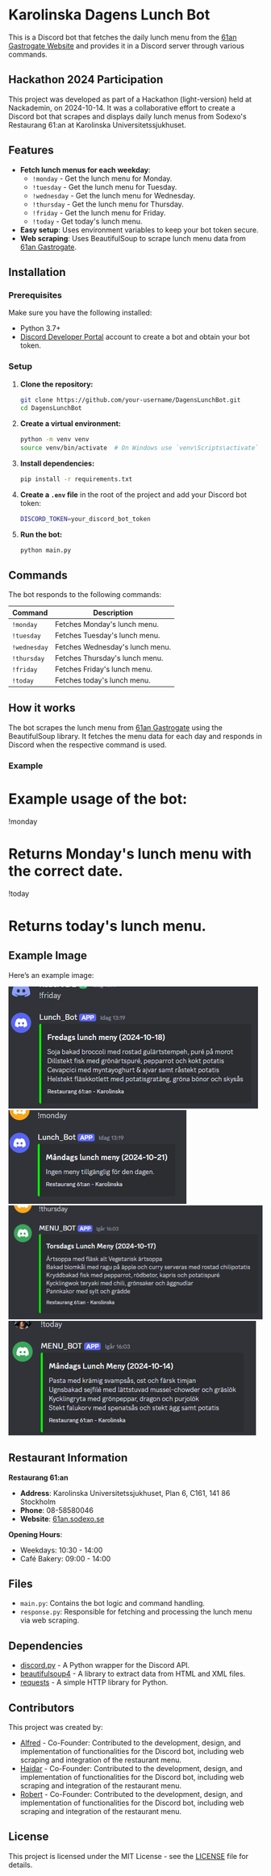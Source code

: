 # Karolinska Dagens Lunch Bot

This is a Discord bot that fetches the daily lunch menu from the [61an Gastrogate Website](https://61an.gastrogate.com/dagens-lunch/) and provides it in a Discord server through various commands.

## Hackathon 2024 Participation

This project was developed as part of a Hackathon (light-version) held at Nackademin, on 2024-10-14. It was a collaborative effort to create a Discord bot that scrapes and displays daily lunch menus from Sodexo's Restaurang 61:an at Karolinska Universitetssjukhuset.

## Features

- **Fetch lunch menus for each weekday**:
  - `!monday` - Get the lunch menu for Monday.
  - `!tuesday` - Get the lunch menu for Tuesday.
  - `!wednesday` - Get the lunch menu for Wednesday.
  - `!thursday` - Get the lunch menu for Thursday.
  - `!friday` - Get the lunch menu for Friday.
  - `!today` - Get today's lunch menu.
- **Easy setup**: Uses environment variables to keep your bot token secure.
- **Web scraping**: Uses BeautifulSoup to scrape lunch menu data from [61an Gastrogate](https://61an.gastrogate.com/dagens-lunch/).

## Installation

### Prerequisites

Make sure you have the following installed:

- Python 3.7+
- [Discord Developer Portal](https://discord.com/developers/applications) account to create a bot and obtain your bot token.

### Setup

1. **Clone the repository:**

   ```bash
   git clone https://github.com/your-username/DagensLunchBot.git
   cd DagensLunchBot
   ```

2. **Create a virtual environment:**

   ```bash
   python -m venv venv
   source venv/bin/activate  # On Windows use `venv\Scripts\activate`
   ```

3. **Install dependencies:**

   ```bash
   pip install -r requirements.txt
   ```

4. **Create a `.env` file** in the root of the project and add your Discord bot token:

   ```bash
   DISCORD_TOKEN=your_discord_bot_token
   ```

5. **Run the bot:**
   ```bash
   python main.py
   ```

## Commands

The bot responds to the following commands:

| Command      | Description                     |
| ------------ | ------------------------------- |
| `!monday`    | Fetches Monday's lunch menu.    |
| `!tuesday`   | Fetches Tuesday's lunch menu.   |
| `!wednesday` | Fetches Wednesday's lunch menu. |
| `!thursday`  | Fetches Thursday's lunch menu.  |
| `!friday`    | Fetches Friday's lunch menu.    |
| `!today`     | Fetches today's lunch menu.     |

## How it works

The bot scrapes the lunch menu from [61an Gastrogate](https://61an.gastrogate.com/dagens-lunch/) using the BeautifulSoup library. It fetches the menu data for each day and responds in Discord when the respective command is used.

### Example

# Example usage of the bot:

!monday

# Returns Monday's lunch menu with the correct date.

!today

# Returns today's lunch menu.

## Example Image

Here’s an example image:

![!friday Command: Displays the scheduled tasks for Friday.](images/image1.png)
![!monday Command: Shows a message about tasks for the upcoming week.](images/image2.png)
![!thursday Command: Provides details on tasks for Thursday.](images/image3.png)
![!today Command: Lists tasks for the current day.](images/image4.png)

## Restaurant Information

**Restaurang 61:an**

- **Address**: Karolinska Universitetssjukhuset, Plan 6, C161, 141 86 Stockholm
- **Phone**: 08-58580046
- **Website**: [61an.sodexo.se](https://61an.sodexo.se)

**Opening Hours**:

- Weekdays: 10:30 - 14:00
- Café Bakery: 09:00 - 14:00

## Files

- `main.py`: Contains the bot logic and command handling.
- `response.py`: Responsible for fetching and processing the lunch menu via web scraping.

## Dependencies

- [discord.py](https://github.com/Rapptz/discord.py) - A Python wrapper for the Discord API.
- [beautifulsoup4](https://www.crummy.com/software/BeautifulSoup/) - A library to extract data from HTML and XML files.
- [requests](https://pypi.org/project/requests/) - A simple HTTP library for Python.

## Contributors

This project was created by:

- [Alfred](https://github.com/ajmueller0625) - Co-Founder: Contributed to the development, design, and implementation of functionalities for the Discord bot, including web scraping and integration of the restaurant menu.
- [Haidar](https://github.com/hdm-py) - Co-Founder: Contributed to the development, design, and implementation of functionalities for the Discord bot, including web scraping and integration of the restaurant menu.
- [Robert](https://github.com/LeonByte) - Co-Founder: Contributed to the development, design, and implementation of functionalities for the Discord bot, including web scraping and integration of the restaurant menu.

## License

This project is licensed under the MIT License - see the [LICENSE](./LICENSE) file for details.
